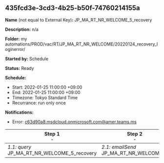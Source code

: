 ## 435fcd3e-3cd3-4b25-b50f-74760214155a

**Name** (not equal to External Key)**:** JP_MA_RT_NR_WELCOME_5_recovery

**Description:** n/a

**Folder:** my automations/PROD/vac/RT/JP_MA_RT_NR_WELCOME/20220124_recovery_loginerror/

**Started by:** Schedule

**Status:** Ready

**Schedule:**

* Start: 2022-01-25 11:00:00 +09:00
* End: 2022-01-25 11:00:00 +09:00
* Timezone: Tokyo Standard Time
* Recurrance: run only once

**Notifications:**

* Error: c63d90a8.msdcloud.onmicrosoft.com@amer.teams.ms

| Step 1<br>_<small>-</small>_ | Step 2<br>_<small>-</small>_ | Step 3<br>_<small>-</small>_ |
| --- | --- | --- |
| _1.1: query_<br>JP_MA_RT_NR_WELCOME_5_recovery | _2.1: emailSend_<br>JP_MA_RT_NR_WELCOME_5 | _3.1: query_<br>JP_MA_RT_NR_WELCOME_Update_sentFlg5 |
